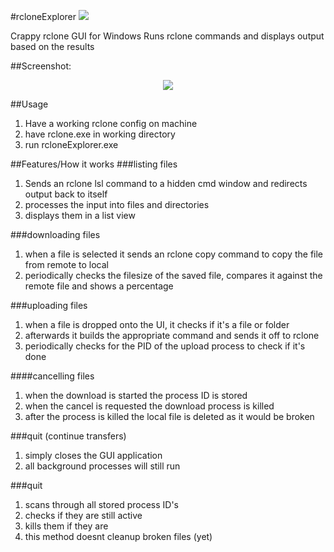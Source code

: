 #rcloneExplorer ![](http://i.imgur.com/T4We4ZK.png) 

Crappy rclone GUI for Windows
Runs rclone commands and displays output based on the results

##Screenshot:
<p align="center">
  <img src="http://i.imgur.com/rA0vdht.gif"/>
</p>

##Usage
1. Have a working rclone config on machine
2. have rclone.exe in working directory
3. run rcloneExplorer.exe

##Features/How it works
###listing files
1. Sends an rclone lsl command to a hidden cmd window and redirects output back to itself
2. processes the input into files and directories
3. displays them in a list view

###downloading files
1. when a file is selected it sends an rclone copy command to copy the file from remote to local
2. periodically checks the filesize of the saved file, compares it against the remote file and shows a percentage

###uploading files
1. when a file is dropped onto the UI, it checks if it's a file or folder
2. afterwards it builds the appropriate command and sends it off to rclone
2. periodically checks for the PID of the upload process to check if it's done

####cancelling files
1. when the download is started the process ID is stored
2. when the cancel is requested the download process is killed
3. after the process is killed the local file is deleted as it would be broken

###quit (continue transfers)
1. simply closes the GUI application
2. all background processes will still run

###quit
1. scans through all stored process ID's
2. checks if they are still active
3. kills them if they are
4. this method doesnt cleanup broken files (yet)
